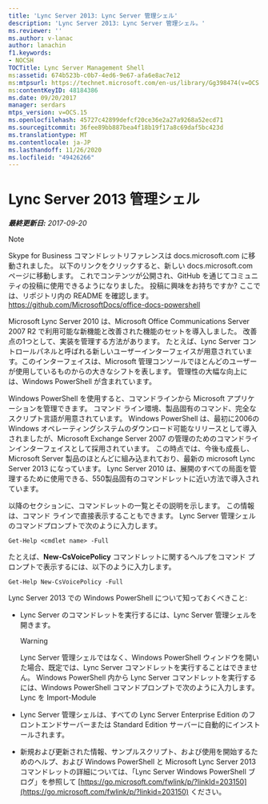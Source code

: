 ```yaml
---
title: 'Lync Server 2013: Lync Server 管理シェル'
description: 'Lync Server 2013: Lync Server 管理シェル。'
ms.reviewer: ''
ms.author: v-lanac
author: lanachin
f1.keywords:
- NOCSH
TOCTitle: Lync Server Management Shell
ms:assetid: 674b523b-c0b7-4ed6-9e67-afa6e8ac7e12
ms:mtpsurl: https://technet.microsoft.com/en-us/library/Gg398474(v=OCS.15)
ms:contentKeyID: 48184386
ms.date: 09/20/2017
manager: serdars
mtps_version: v=OCS.15
ms.openlocfilehash: 45727c42899defcf20ce36e2a27a9268a52ecd71
ms.sourcegitcommit: 36fee89bb887bea4f18b19f17a8c69daf5bc423d
ms.translationtype: MT
ms.contentlocale: ja-JP
ms.lasthandoff: 11/26/2020
ms.locfileid: "49426266"
---
```

# <a name="lync-server-2013-management-shell"></a>Lync Server 2013 管理シェル

<div data-xmlns="http://www.w3.org/1999/xhtml">

<div class="topic" data-xmlns="http://www.w3.org/1999/xhtml" data-msxsl="urn:schemas-microsoft-com:xslt" data-cs="https://msdn.microsoft.com/">

<div data-asp="https://msdn2.microsoft.com/asp">



</div>

<div id="mainSection">

<div id="mainBody">

<span> </span>

_**最終更新日:** 2017-09-20_

<div>


> [!NOTE]  
> Skype for Business コマンドレットリファレンスは docs.microsoft.com に移動されました。 以下のリンクをクリックすると、新しい docs.microsoft.com ページに移動します。 これでコンテンツが公開され、GitHub を通じてコミュニティの投稿に使用できるようになりました。 投稿に興味をお持ちですか? ここでは、リポジトリ内の README を確認します。 <A href="https://github.com/microsoftdocs/office-docs-powershell">https://github.com/MicrosoftDocs/office-docs-powershell</A>



</div>

Microsoft Lync Server 2010 は、Microsoft Office Communications Server 2007 R2 で利用可能な新機能と改善された機能のセットを導入しました。 改善点の1つとして、実装を管理する方法があります。 たとえば、Lync Server コントロールパネルと呼ばれる新しいユーザーインターフェイスが用意されています。このインターフェイスは、Microsoft 管理コンソールでほとんどのユーザーが使用しているものからの大きなシフトを表します。 管理性の大幅な向上には、Windows PowerShell が含まれています。

Windows PowerShell を使用すると、コマンドラインから Microsoft アプリケーションを管理できます。 コマンド ライン環境、製品固有のコマンド、完全なスクリプト言語が用意されています。 Windows PowerShell は、最初に2006の Windows オペレーティングシステムのダウンロード可能なリリースとして導入されましたが、Microsoft Exchange Server 2007 の管理のためのコマンドラインインターフェイスとして採用されています。 この時点では、今後も成長し、Microsoft Server 製品のほとんどに組み込まれており、最新の microsoft Lync Server 2013 になっています。 Lync Server 2010 は、展開のすべての局面を管理するために使用できる、550製品固有のコマンドレットに近い方法で導入されています。

以降のセクションに、コマンドレットの一覧とその説明を示します。 この情報は、コマンド ラインで直接表示することもできます。 Lync Server 管理シェルのコマンドプロンプトで次のように入力します。

    Get-Help <cmdlet name> -Full

たとえば、**New-CsVoicePolicy** コマンドレットに関するヘルプをコマンド プロンプトで表示するには、以下のように入力します。

    Get-Help New-CsVoicePolicy -Full

Lync Server 2013 での Windows PowerShell について知っておくべきこと:

  - Lync Server のコマンドレットを実行するには、Lync Server 管理シェルを開きます。
    
    <div>
    

    > [!WARNING]  
    > Lync Server 管理シェルではなく、Windows PowerShell ウィンドウを開いた場合、既定では、Lync Server コマンドレットを実行することはできません。 Windows PowerShell 内から Lync Server コマンドレットを実行するには、Windows PowerShell コマンドプロンプトで次のように入力します。<BR>Lync を Import-Module

    
    </div>

  - Lync Server 管理シェルは、すべての Lync Server Enterprise Edition のフロントエンドサーバーまたは Standard Edition サーバーに自動的にインストールされます。

  - 新規および更新された情報、サンプルスクリプト、および使用を開始するためのヘルプ、および Windows PowerShell と Microsoft Lync Server 2013 コマンドレットの詳細については、「Lync Server Windows PowerShell ブログ」を参照して [https://go.microsoft.com/fwlink/p/?linkId=203150](https://go.microsoft.com/fwlink/p/?linkid=203150) ください。

</div>

<span> </span>

</div>

</div>

</div>


